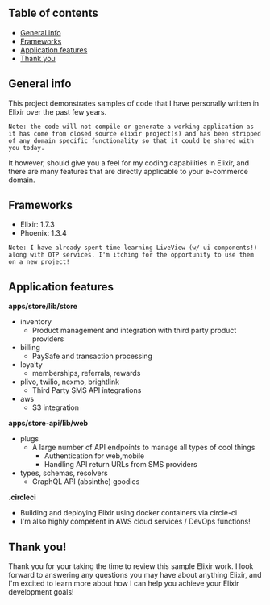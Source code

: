## Table of contents

- [General info](#general-info)
- [Frameworks](#Frameworks)
- [Application features](#application-features)
- [Thank you](#thank-you)

## General info

This project demonstrates samples of code that I have personally written in Elixir over the past few years.

`Note: the code will not compile or generate a working application as it has come from closed source elixir project(s) and has been stripped of any domain specific functionality so that it could be shared with you today.`

It however, should give you a feel for my coding capabilities in Elixir, and there are many features that are directly applicable to your e-commerce domain.

## Frameworks

- Elixir: 1.7.3
- Phoenix: 1.3.4

`Note: I have already spent time learning LiveView (w/ ui components!) along with OTP services. I'm itching for the opportunity to use them on a new project!`

## Application features

**apps/store/lib/store**

- inventory
  - Product management and integration with third party product providers
- billing
  - PaySafe and transaction processing
- loyalty
  - memberships, referrals, rewards
- plivo, twilio, nexmo, brightlink
  - Third Party SMS API integrations
- aws
  - S3 integration

**apps/store-api/lib/web**

- plugs
  - A large number of API endpoints to manage all types of cool things
    - Authentication for web,mobile
    - Handling API return URLs from SMS providers
- types, schemas, resolvers
  - GraphQL API (absinthe) goodies

**.circleci**

- Building and deploying Elixir using docker containers via circle-ci
- I'm also highly competent in AWS cloud services / DevOps functions!

## Thank you!

Thank you for your taking the time to review this sample Elixir work. I look forward to answering any questions you may have about anything Elixir, and I'm excited to learn more about how I can help you achieve your Elixir development goals!
